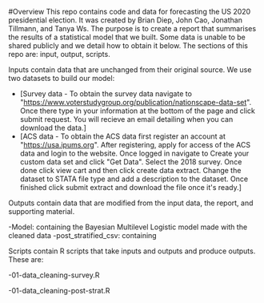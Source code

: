 #Overview
This repo contains code and data for forecasting the US 2020 presidential election. It was created by Brian Diep, John Cao, Jonathan Tillmann, and Tanya Ws. The purpose is to create a report that summarises the results of a statistical model that we built. Some data is unable to be shared publicly and we detail how to obtain it below. The sections of this repo are: input, output, scripts.

Inputs contain data that are unchanged from their original source. We use two datasets to build our model:

- [Survey data - To obtain the survey data navigate to "https://www.voterstudygroup.org/publication/nationscape-data-set". Once there type in your information at the bottom of the page and click submit request. You will recieve an email detailing when you can download the data.]
- [ACS data - To obtain the ACS data first register an account at "https://usa.ipums.org". After registering, apply for access of the ACS data and login to the website. Once logged in navigate to Create your custom data set and click "Get Data". Select the 2018 survey. Once done click view cart and then click create data extract. Change the dataset to STATA file type and add a description to the dataset. Once finished click submit extract and download the file once it's ready.]

Outputs contain data that are modified from the input data, the report, and supporting material.

-Model: containing the Bayesian Multilevel Logistic model made with the cleaned data
-post_stratified_csv: containing 

Scripts contain R scripts that take inputs and outputs and produce outputs. These are: 

-01-data_cleaning-survey.R

-01-data_cleaning-post-strat.R
